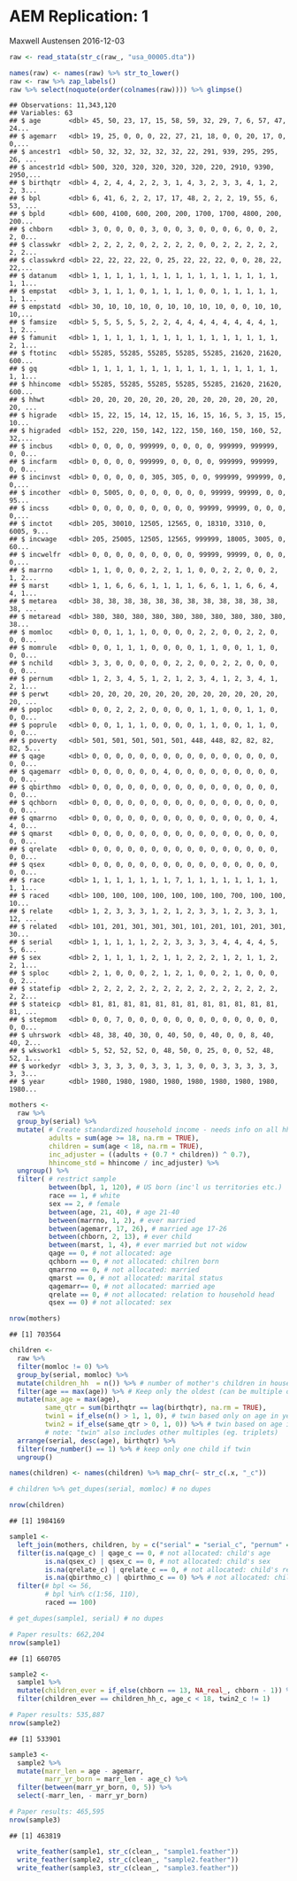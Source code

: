 AEM Replication: 1
================
Maxwell Austensen
2016-12-03

``` r
raw <- read_stata(str_c(raw_, "usa_00005.dta"))
```

``` r
names(raw) <- names(raw) %>% str_to_lower()
raw <- raw %>% zap_labels()
raw %>% select(noquote(order(colnames(raw)))) %>% glimpse()
```

    ## Observations: 11,343,120
    ## Variables: 63
    ## $ age       <dbl> 45, 50, 23, 17, 15, 58, 59, 32, 29, 7, 6, 57, 47, 24...
    ## $ agemarr   <dbl> 19, 25, 0, 0, 0, 22, 27, 21, 18, 0, 0, 20, 17, 0, 0,...
    ## $ ancestr1  <dbl> 50, 32, 32, 32, 32, 32, 22, 291, 939, 295, 295, 26, ...
    ## $ ancestr1d <dbl> 500, 320, 320, 320, 320, 320, 220, 2910, 9390, 2950,...
    ## $ birthqtr  <dbl> 4, 2, 4, 4, 2, 2, 3, 1, 4, 3, 2, 3, 3, 4, 1, 2, 2, 3...
    ## $ bpl       <dbl> 6, 41, 6, 2, 2, 17, 17, 48, 2, 2, 2, 19, 55, 6, 53, ...
    ## $ bpld      <dbl> 600, 4100, 600, 200, 200, 1700, 1700, 4800, 200, 200...
    ## $ chborn    <dbl> 3, 0, 0, 0, 0, 3, 0, 0, 3, 0, 0, 0, 6, 0, 0, 2, 2, 0...
    ## $ classwkr  <dbl> 2, 2, 2, 2, 0, 2, 2, 2, 2, 0, 0, 2, 2, 2, 2, 2, 2, 2...
    ## $ classwkrd <dbl> 22, 22, 22, 22, 0, 25, 22, 22, 22, 0, 0, 28, 22, 22,...
    ## $ datanum   <dbl> 1, 1, 1, 1, 1, 1, 1, 1, 1, 1, 1, 1, 1, 1, 1, 1, 1, 1...
    ## $ empstat   <dbl> 3, 1, 1, 1, 0, 1, 1, 1, 1, 0, 0, 1, 1, 1, 1, 1, 1, 1...
    ## $ empstatd  <dbl> 30, 10, 10, 10, 0, 10, 10, 10, 10, 0, 0, 10, 10, 10,...
    ## $ famsize   <dbl> 5, 5, 5, 5, 5, 2, 2, 4, 4, 4, 4, 4, 4, 4, 4, 1, 1, 2...
    ## $ famunit   <dbl> 1, 1, 1, 1, 1, 1, 1, 1, 1, 1, 1, 1, 1, 1, 1, 1, 2, 1...
    ## $ ftotinc   <dbl> 55285, 55285, 55285, 55285, 55285, 21620, 21620, 600...
    ## $ gq        <dbl> 1, 1, 1, 1, 1, 1, 1, 1, 1, 1, 1, 1, 1, 1, 1, 1, 1, 1...
    ## $ hhincome  <dbl> 55285, 55285, 55285, 55285, 55285, 21620, 21620, 600...
    ## $ hhwt      <dbl> 20, 20, 20, 20, 20, 20, 20, 20, 20, 20, 20, 20, 20, ...
    ## $ higrade   <dbl> 15, 22, 15, 14, 12, 15, 16, 15, 16, 5, 3, 15, 15, 10...
    ## $ higraded  <dbl> 152, 220, 150, 142, 122, 150, 160, 150, 160, 52, 32,...
    ## $ incbus    <dbl> 0, 0, 0, 0, 999999, 0, 0, 0, 0, 999999, 999999, 0, 0...
    ## $ incfarm   <dbl> 0, 0, 0, 0, 999999, 0, 0, 0, 0, 999999, 999999, 0, 0...
    ## $ incinvst  <dbl> 0, 0, 0, 0, 0, 305, 305, 0, 0, 999999, 999999, 0, 0,...
    ## $ incother  <dbl> 0, 5005, 0, 0, 0, 0, 0, 0, 0, 99999, 99999, 0, 0, 95...
    ## $ incss     <dbl> 0, 0, 0, 0, 0, 0, 0, 0, 0, 99999, 99999, 0, 0, 0, 0,...
    ## $ inctot    <dbl> 205, 30010, 12505, 12565, 0, 18310, 3310, 0, 6005, 9...
    ## $ incwage   <dbl> 205, 25005, 12505, 12565, 999999, 18005, 3005, 0, 60...
    ## $ incwelfr  <dbl> 0, 0, 0, 0, 0, 0, 0, 0, 0, 99999, 99999, 0, 0, 0, 0,...
    ## $ marrno    <dbl> 1, 1, 0, 0, 0, 2, 2, 1, 1, 0, 0, 2, 2, 0, 0, 2, 1, 2...
    ## $ marst     <dbl> 1, 1, 6, 6, 6, 1, 1, 1, 1, 6, 6, 1, 1, 6, 6, 4, 4, 1...
    ## $ metarea   <dbl> 38, 38, 38, 38, 38, 38, 38, 38, 38, 38, 38, 38, 38, ...
    ## $ metaread  <dbl> 380, 380, 380, 380, 380, 380, 380, 380, 380, 380, 38...
    ## $ momloc    <dbl> 0, 0, 1, 1, 1, 0, 0, 0, 0, 2, 2, 0, 0, 2, 2, 0, 0, 0...
    ## $ momrule   <dbl> 0, 0, 1, 1, 1, 0, 0, 0, 0, 1, 1, 0, 0, 1, 1, 0, 0, 0...
    ## $ nchild    <dbl> 3, 3, 0, 0, 0, 0, 0, 2, 2, 0, 0, 2, 2, 0, 0, 0, 0, 0...
    ## $ pernum    <dbl> 1, 2, 3, 4, 5, 1, 2, 1, 2, 3, 4, 1, 2, 3, 4, 1, 2, 1...
    ## $ perwt     <dbl> 20, 20, 20, 20, 20, 20, 20, 20, 20, 20, 20, 20, 20, ...
    ## $ poploc    <dbl> 0, 0, 2, 2, 2, 0, 0, 0, 0, 1, 1, 0, 0, 1, 1, 0, 0, 0...
    ## $ poprule   <dbl> 0, 0, 1, 1, 1, 0, 0, 0, 0, 1, 1, 0, 0, 1, 1, 0, 0, 0...
    ## $ poverty   <dbl> 501, 501, 501, 501, 501, 448, 448, 82, 82, 82, 82, 5...
    ## $ qage      <dbl> 0, 0, 0, 0, 0, 0, 0, 0, 0, 0, 0, 0, 0, 0, 0, 0, 0, 0...
    ## $ qagemarr  <dbl> 0, 0, 0, 0, 0, 0, 4, 0, 0, 0, 0, 0, 0, 0, 0, 0, 0, 0...
    ## $ qbirthmo  <dbl> 0, 0, 0, 0, 0, 0, 0, 0, 0, 0, 0, 0, 0, 0, 0, 0, 0, 0...
    ## $ qchborn   <dbl> 0, 0, 0, 0, 0, 0, 0, 0, 0, 0, 0, 0, 0, 0, 0, 0, 0, 0...
    ## $ qmarrno   <dbl> 0, 0, 0, 0, 0, 0, 0, 0, 0, 0, 0, 0, 0, 0, 0, 4, 4, 0...
    ## $ qmarst    <dbl> 0, 0, 0, 0, 0, 0, 0, 0, 0, 0, 0, 0, 0, 0, 0, 0, 0, 0...
    ## $ qrelate   <dbl> 0, 0, 0, 0, 0, 0, 0, 0, 0, 0, 0, 0, 0, 0, 0, 0, 0, 0...
    ## $ qsex      <dbl> 0, 0, 0, 0, 0, 0, 0, 0, 0, 0, 0, 0, 0, 0, 0, 0, 0, 0...
    ## $ race      <dbl> 1, 1, 1, 1, 1, 1, 1, 7, 1, 1, 1, 1, 1, 1, 1, 1, 1, 1...
    ## $ raced     <dbl> 100, 100, 100, 100, 100, 100, 100, 700, 100, 100, 10...
    ## $ relate    <dbl> 1, 2, 3, 3, 3, 1, 2, 1, 2, 3, 3, 1, 2, 3, 3, 1, 12, ...
    ## $ related   <dbl> 101, 201, 301, 301, 301, 101, 201, 101, 201, 301, 30...
    ## $ serial    <dbl> 1, 1, 1, 1, 1, 2, 2, 3, 3, 3, 3, 4, 4, 4, 4, 5, 5, 6...
    ## $ sex       <dbl> 2, 1, 1, 1, 1, 2, 1, 1, 2, 2, 2, 1, 2, 1, 1, 2, 2, 1...
    ## $ sploc     <dbl> 2, 1, 0, 0, 0, 2, 1, 2, 1, 0, 0, 2, 1, 0, 0, 0, 0, 2...
    ## $ statefip  <dbl> 2, 2, 2, 2, 2, 2, 2, 2, 2, 2, 2, 2, 2, 2, 2, 2, 2, 2...
    ## $ stateicp  <dbl> 81, 81, 81, 81, 81, 81, 81, 81, 81, 81, 81, 81, 81, ...
    ## $ stepmom   <dbl> 0, 0, 7, 0, 0, 0, 0, 0, 0, 0, 0, 0, 0, 0, 0, 0, 0, 0...
    ## $ uhrswork  <dbl> 48, 38, 40, 30, 0, 40, 50, 0, 40, 0, 0, 8, 40, 40, 2...
    ## $ wkswork1  <dbl> 5, 52, 52, 52, 0, 48, 50, 0, 25, 0, 0, 52, 48, 52, 1...
    ## $ workedyr  <dbl> 3, 3, 3, 3, 0, 3, 3, 1, 3, 0, 0, 3, 3, 3, 3, 3, 3, 3...
    ## $ year      <dbl> 1980, 1980, 1980, 1980, 1980, 1980, 1980, 1980, 1980...

``` r
mothers <- 
  raw %>%
  group_by(serial) %>% 
  mutate( # Create standardized household income - needs info on all hh members
          adults = sum(age >= 18, na.rm = TRUE),
          children = sum(age < 18, na.rm = TRUE),
          inc_adjuster = ((adults + (0.7 * children)) ^ 0.7),
          hhincome_std = hhincome / inc_adjuster) %>% 
  ungroup() %>% 
  filter( # restrict sample
          between(bpl, 1, 120), # US born (inc'l us territories etc.)
          race == 1, # white
          sex == 2, # female
          between(age, 21, 40), # age 21-40
          between(marrno, 1, 2), # ever married
          between(agemarr, 17, 26), # married age 17-26
          between(chborn, 2, 13), # ever child
          between(marst, 1, 4), # ever married but not widow
          qage == 0, # not allocated: age
          qchborn == 0, # not allocated: chilren born
          qmarrno == 0, # not allocated: married
          qmarst == 0, # not allocated: marital status
          qagemarr== 0, # not allocated: married age
          qrelate == 0, # not allocated: relation to household head
          qsex == 0) # not allocated: sex

nrow(mothers)
```

    ## [1] 703564

``` r
children <-
  raw %>% 
  filter(momloc != 0) %>% 
  group_by(serial, momloc) %>% 
  mutate(children_hh  = n()) %>% # number of mother's children in household
  filter(age == max(age)) %>% # Keep only the oldest (can be multiple oldest if same age in years)
  mutate(max_age = max(age),
         same_qtr = sum(birthqtr == lag(birthqtr), na.rm = TRUE),
         twin1 = if_else(n() > 1, 1, 0), # twin based only on age in years
         twin2 = if_else(same_qtr > 0, 1, 0)) %>% # twin based on age in years and quarter
         # note: "twin" also includes other multiples (eg. triplets) 
  arrange(serial, desc(age), birthqtr) %>% 
  filter(row_number() == 1) %>% # keep only one child if twin
  ungroup()

names(children) <- names(children) %>% map_chr(~ str_c(.x, "_c"))

# children %>% get_dupes(serial, momloc) # no dupes

nrow(children)
```

    ## [1] 1984169

``` r
sample1 <-
  left_join(mothers, children, by = c("serial" = "serial_c", "pernum" = "momloc_c")) %>%
  filter(is.na(qage_c) | qage_c == 0, # not allocated: child's age
         is.na(qsex_c) | qsex_c == 0, # not allocated: child's sex
         is.na(qrelate_c) | qrelate_c == 0, # not allocated: child's relation to head of household
         is.na(qbirthmo_c) | qbirthmo_c == 0) %>% # not allocated: child's birth month
  filter(# bpl <= 56,
         # bpl %in% c(1:56, 110),
         raced == 100)

# get_dupes(sample1, serial) # no dupes

# Paper results: 662,204
nrow(sample1)
```

    ## [1] 660705

``` r
sample2 <- 
  sample1 %>% 
  mutate(children_ever = if_else(chborn == 13, NA_real_, chborn - 1)) %>% 
  filter(children_ever == children_hh_c, age_c < 18, twin2_c != 1)

# Paper results: 535,887
nrow(sample2)
```

    ## [1] 533901

``` r
sample3 <-
  sample2 %>% 
  mutate(marr_len = age - agemarr,
         marr_yr_born = marr_len - age_c) %>% 
  filter(between(marr_yr_born, 0, 5)) %>%
  select(-marr_len, - marr_yr_born)

# Paper results: 465,595
nrow(sample3)
```

    ## [1] 463819

``` r
  write_feather(sample1, str_c(clean_, "sample1.feather"))
  write_feather(sample2, str_c(clean_, "sample2.feather"))
  write_feather(sample3, str_c(clean_, "sample3.feather"))
```
